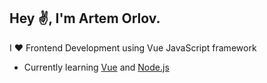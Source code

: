 ## Hey :v:, I'm Artem Orlov.

I :heart: Frontend Development using Vue JavaScript framework

  * Currently learning <a href="https://vuejs.org/" target="_blank">Vue</a> and <a href="https://nodejs.dev/learn" target="_blank">Node.js</a>
